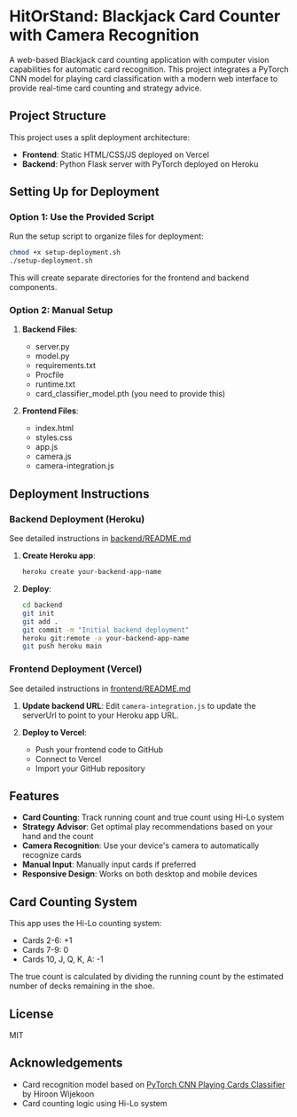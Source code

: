 # HitOrStand: Blackjack Card Counter with Camera Recognition

A web-based Blackjack card counting application with computer vision capabilities for automatic card recognition. This project integrates a PyTorch CNN model for playing card classification with a modern web interface to provide real-time card counting and strategy advice.

## Project Structure

This project uses a split deployment architecture:
- **Frontend**: Static HTML/CSS/JS deployed on Vercel
- **Backend**: Python Flask server with PyTorch deployed on Heroku

## Setting Up for Deployment

### Option 1: Use the Provided Script

Run the setup script to organize files for deployment:
```bash
chmod +x setup-deployment.sh
./setup-deployment.sh
```

This will create separate directories for the frontend and backend components.

### Option 2: Manual Setup

1. **Backend Files**:
   - server.py
   - model.py
   - requirements.txt
   - Procfile
   - runtime.txt
   - card_classifier_model.pth (you need to provide this)

2. **Frontend Files**:
   - index.html
   - styles.css
   - app.js
   - camera.js
   - camera-integration.js

## Deployment Instructions

### Backend Deployment (Heroku)

See detailed instructions in [backend/README.md](backend/README.md)

1. **Create Heroku app**:
   ```bash
   heroku create your-backend-app-name
   ```

2. **Deploy**:
   ```bash
   cd backend
   git init
   git add .
   git commit -m "Initial backend deployment"
   heroku git:remote -a your-backend-app-name
   git push heroku main
   ```

### Frontend Deployment (Vercel)

See detailed instructions in [frontend/README.md](frontend/README.md)

1. **Update backend URL**:
   Edit `camera-integration.js` to update the serverUrl to point to your Heroku app URL.

2. **Deploy to Vercel**:
   - Push your frontend code to GitHub
   - Connect to Vercel
   - Import your GitHub repository

## Features

- **Card Counting**: Track running count and true count using Hi-Lo system
- **Strategy Advisor**: Get optimal play recommendations based on your hand and the count
- **Camera Recognition**: Use your device's camera to automatically recognize cards
- **Manual Input**: Manually input cards if preferred
- **Responsive Design**: Works on both desktop and mobile devices

## Card Counting System

This app uses the Hi-Lo counting system:
- Cards 2-6: +1
- Cards 7-9: 0
- Cards 10, J, Q, K, A: -1

The true count is calculated by dividing the running count by the estimated number of decks remaining in the shoe.

## License

MIT

## Acknowledgements

- Card recognition model based on [PyTorch CNN Playing Cards Classifier](https://github.com/hiroonwijekoon/pytorch-cnn-playing-cards-classifier) by Hiroon Wijekoon
- Card counting logic using Hi-Lo system 